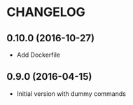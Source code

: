 CHANGELOG
=========

## 0.10.0 (2016-10-27)
* Add Dockerfile

## 0.9.0 (2016-04-15)
* Initial version with dummy commands